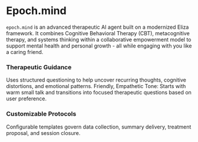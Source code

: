 # Epoch.mind

`epoch.mind` is an advanced therapeutic AI agent built on a modernized Eliza framework. It combines Cognitive Behavioral Therapy (CBT), metacognitive therapy, and systems thinking within a collaborative empowerment model to support mental health and personal growth - all while engaging with you like a caring friend.

### Therapeutic Guidance

Uses structured questioning to help uncover recurring thoughts, cognitive distortions, and emotional patterns.
Friendly, Empathetic Tone: Starts with warm small talk and transitions into focused therapeutic questions based on user preference.

### Customizable Protocols

Configurable templates govern data collection, summary delivery, treatment proposal, and session closure.
